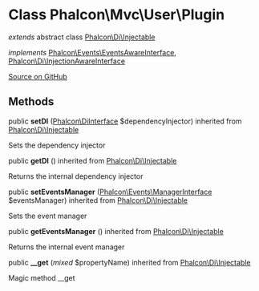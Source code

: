 # Class **Phalcon\\Mvc\\User\\Plugin**

*extends* abstract class [Phalcon\Di\Injectable](/en/3.1.2/api/Phalcon_Di_Injectable)

*implements* [Phalcon\Events\EventsAwareInterface](/en/3.1.2/api/Phalcon_Events_EventsAwareInterface), [Phalcon\Di\InjectionAwareInterface](/en/3.1.2/api/Phalcon_Di_InjectionAwareInterface)

<a href="https://github.com/phalcon/cphalcon/blob/master/phalcon/mvc/user/plugin.zep" class="btn btn-default btn-sm">Source on GitHub</a>

## Methods

public **setDI** ([Phalcon\DiInterface](/en/3.1.2/api/Phalcon_DiInterface) $dependencyInjector) inherited from [Phalcon\Di\Injectable](/en/3.1.2/api/Phalcon_Di_Injectable)

Sets the dependency injector

public **getDI** () inherited from [Phalcon\Di\Injectable](/en/3.1.2/api/Phalcon_Di_Injectable)

Returns the internal dependency injector

public **setEventsManager** ([Phalcon\Events\ManagerInterface](/en/3.1.2/api/Phalcon_Events_ManagerInterface) $eventsManager) inherited from [Phalcon\Di\Injectable](/en/3.1.2/api/Phalcon_Di_Injectable)

Sets the event manager

public **getEventsManager** () inherited from [Phalcon\Di\Injectable](/en/3.1.2/api/Phalcon_Di_Injectable)

Returns the internal event manager

public **__get** (*mixed* $propertyName) inherited from [Phalcon\Di\Injectable](/en/3.1.2/api/Phalcon_Di_Injectable)

Magic method __get